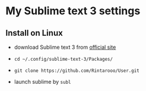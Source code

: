 # My Sublime text 3 settings

## Install on Linux

* download Sublime text 3 from [official site](https://www.sublimetext.com/3)

* `cd ~/.config/sublime-text-3/Packages/`

* `git clone https://github.com/Rintarooo/User.git`

* launch sublime by `subl`
